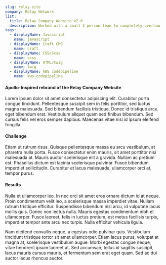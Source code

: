 ```yml
slug: relay-site
company: Relay Network
list:
  title: Relay Company Website v2.0
  description: Worked with a small 3 person team to completely overhaul Relay's old company site.  We gave it a fresh and beautiful new design, new branding, and made it far easier for marketing to develop content for it going forward.
tags:
  - displayName: Javascript
    name: javascript
  - displayName: Craft CMS
    name: craft
  - displayName: CSS/Scss
    name: scss
  - displayName: HTML/twig
    name: twig
  - displayName: AWS codepipeline
    name: aws-codepipeline
```

#### Apollo-Inspired rebrand of the Relay Company Website

Lorem ipsum dolor sit amet consectetur adipiscing elit. Curabitur porta congue tincidunt. Pellentesque suscipit sem in felis porttitor, sed luctus magna malesuada. Sed bibendum facilisis tristique. Donec id tristique arcu, eget bibendum erat. Vestibulum aliquet quam sed finibus bibendum. Sed cursus felis vel eros semper dapibus. Maecenas vitae nisi id ipsum eleifend fringilla.

#### Challenge

Etiam ut rutrum risus. Quisque pellentesque massa eu arcu vestibulum, at pharetra nulla porta. Fusce consectetur enim mauris, sit amet porttitor nisi malesuada at. Mauris auctor scelerisque elit a gravida. Nullam ac pretium est. Phasellus dictum est lacinia scelerisque pulvinar. Fusce bibendum imperdiet sollicitudin. Curabitur et lacus malesuada, ullamcorper orci at, tempor purus.

#### Results

Nulla et ullamcorper leo. In nec orci sit amet eros ornare dictum id at neque. Proin condimentum velit leo, a scelerisque massa imperdiet vitae. Nullam rutrum tristique efficitur. Suspendisse bibendum nisl arcu, id vulputate lacus mollis quis. Donec non lectus nulla. Mauris egestas condimentum nibh et ullamcorper. Fusce laoreet, felis in luctus pretium, est metus facilisis turpis, imperdiet tempor ante arcu nec turpis. Nulla efficitur vehicula ligula.

Nam eleifend convallis neque, a egestas odio pulvinar quis. Vestibulum tincidunt tristique tortor sit amet ullamcorper. Etiam lacus purus, volutpat at magna at, scelerisque vestibulum augue. Morbi egestas congue neque, vitae hendrerit ipsum laoreet at. Sed accumsan, tellus id sagittis suscipit, lacus mauris cursus mauris, et fermentum sem erat eget quam. Sed ac dui auctor lacus rhoncus auctor.

